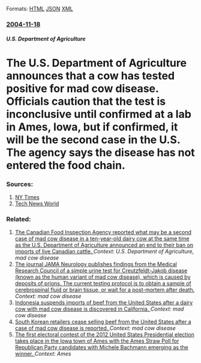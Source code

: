 
Formats: [HTML](/news/2004/11/18/the-u-s-department-of-agriculture-announces-that-a-cow-has-tested-positive-for-mad-cow-disease-officials-caution-that-the-test-is-inconcl.html)  [JSON](/news/2004/11/18/the-u-s-department-of-agriculture-announces-that-a-cow-has-tested-positive-for-mad-cow-disease-officials-caution-that-the-test-is-inconcl.json)  [XML](/news/2004/11/18/the-u-s-department-of-agriculture-announces-that-a-cow-has-tested-positive-for-mad-cow-disease-officials-caution-that-the-test-is-inconcl.xml)  

### [2004-11-18](/news/2004/11/18/index.md)

##### U.S. Department of Agriculture
#  The U.S. Department of Agriculture announces that a cow has tested positive for mad cow disease. Officials caution that the test is inconclusive until confirmed at a lab in Ames, Iowa, but if confirmed, it will be the second case in the U.S. The agency says the disease has not entered the food chain. 




### Sources:

1. [NY Times](https://www.nytimes.com/2004/11/19/health/19cow.html)
2. [Tech News World](http://www.technewsworld.com/story/Second-Case-of-Mad-Cow-Disease-in-US-38269.html)

### Related:

1. [ The Canadian Food Inspection Agency reported what may be a second case of mad cow disease in a ten-year-old dairy cow at the same time as the U.S. Department of Agriculture announced an end to their ban on imports of live Canadian cattle. ](/news/2004/12/30/the-canadian-food-inspection-agency-reported-what-may-be-a-second-case-of-mad-cow-disease-in-a-ten-year-old-dairy-cow-at-the-same-time-as-t.md) _Context: U.S. Department of Agriculture, mad cow disease_
2. [The journal JAMA Neurology publishes findings from the Medical Research Council of a simple urine test for Creutzfeldt-Jakob disease (known as the human variant of mad cow disease), which is caused by deposits of prions. The current testing protocol is to obtain a sample of cerebrospinal fluid or brain tissue, or wait for a post-mortem after death. ](/news/2016/10/4/the-journal-jama-neurology-publishes-findings-from-the-medical-research-council-of-a-simple-urine-test-for-creutzfeldt-jakob-disease-known.md) _Context: mad cow disease_
3. [Indonesia suspends imports of beef from the United States after a dairy cow with mad cow disease is discovered in California. ](/news/2012/04/26/indonesia-suspends-imports-of-beef-from-the-united-states-after-a-dairy-cow-with-mad-cow-disease-is-discovered-in-california.md) _Context: mad cow disease_
4. [South Korean retailers cease selling beef from the United States after a case of mad cow disease is reported. ](/news/2012/04/25/south-korean-retailers-cease-selling-beef-from-the-united-states-after-a-case-of-mad-cow-disease-is-reported.md) _Context: mad cow disease_
5. [The first electoral contest of the 2012 United States Presidential election takes place in the Iowa town of Ames with the Ames Straw Poll for Republican Party candidates with Michele Bachmann emerging as the winner. ](/news/2011/08/13/the-first-electoral-contest-of-the-2012-united-states-presidential-election-takes-place-in-the-iowa-town-of-ames-with-the-ames-straw-poll-fo.md) _Context: Ames_
